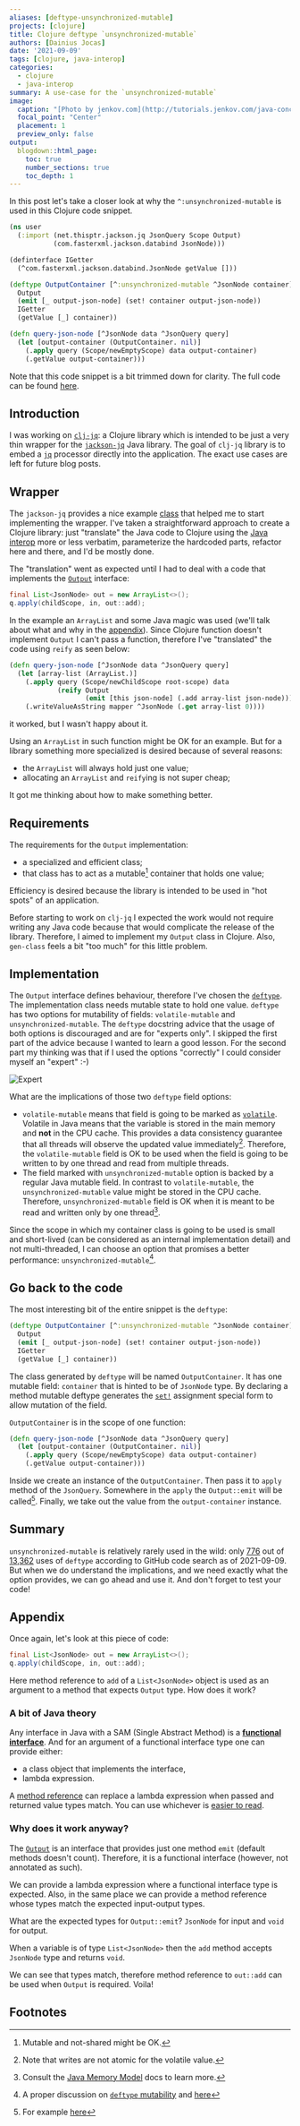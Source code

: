 ```yaml
---
aliases: [deftype-unsynchronized-mutable]
projects: [clojure]
title: Clojure deftype `unsynchronized-mutable`
authors: [Dainius Jocas]
date: '2021-09-09'
tags: [clojure, java-interop]
categories:
  - clojure
  - java-interop
summary: A use-case for the `unsynchronized-mutable`
image:
  caption: "[Photo by jenkov.com](http://tutorials.jenkov.com/java-concurrency/volatile.html)"
  focal_point: "Center"
  placement: 1
  preview_only: false
output:
  blogdown::html_page:
    toc: true
    number_sections: true
    toc_depth: 1
---
```


In this post let's take a closer look at why the `^:unsynchronized-mutable` is used in this Clojure code snippet.

```clojure
(ns user
  (:import (net.thisptr.jackson.jq JsonQuery Scope Output)
           (com.fasterxml.jackson.databind JsonNode)))

(definterface IGetter
  (^com.fasterxml.jackson.databind.JsonNode getValue []))

(deftype OutputContainer [^:unsynchronized-mutable ^JsonNode container]
  Output
  (emit [_ output-json-node] (set! container output-json-node))
  IGetter
  (getValue [_] container))

(defn query-json-node [^JsonNode data ^JsonQuery query]
  (let [output-container (OutputContainer. nil)]
    (.apply query (Scope/newEmptyScope) data output-container)
    (.getValue output-container)))
```

Note that this code snippet is a bit trimmed down for clarity. 
The full code can be found [here](https://github.com/dainiusjocas/clj-jq/blob/main/src/jq/core.clj).

## Introduction

I was working on [`clj-jq`](https://github.com/dainiusjocas/clj-jq): a Clojure library which is intended to be just a very thin wrapper for the [`jackson-jq`](https://github.com/eiiches/jackson-jq) Java library.
The goal of `clj-jq` library is to embed a [`jq`](https://stedolan.github.io/jq/) processor directly into the application. 
The exact use cases are left for future blog posts.

## Wrapper 

The `jackson-jq` provides a nice example [class](https://github.com/eiiches/jackson-jq/blob/develop/1.x/jackson-jq/src/test/java/examples/Usage.java) that helped me to start implementing the wrapper.
I've taken a straightforward approach to create a Clojure library: just "translate" the Java code to Clojure using the [Java interop](https://clojure.org/reference/java_interop) more or less verbatim, parameterize the hardcoded parts, refactor here and there, and I'd be mostly done.

The "translation" went as expected until I had to deal with a code that implements the [`Output`](https://github.com/eiiches/jackson-jq/blob/6bf785ddb29618f53dafe2f336cd80bdf18a6b45/jackson-jq/src/main/java/net/thisptr/jackson/jq/Output.java) interface:
```java
final List<JsonNode> out = new ArrayList<>();
q.apply(childScope, in, out::add);
```
In the example an `ArrayList` and some Java magic was used (we'll talk about what and why in the [appendix](#appendix)).
Since Clojure function doesn't implement `Output` I can't pass a function, therefore I've "translated" the code using `reify` as seen below:
```clojure
(defn query-json-node [^JsonNode data ^JsonQuery query]
  (let [array-list (ArrayList.)]
    (.apply query (Scope/newChildScope root-scope) data
            (reify Output
                   (emit [this json-node] (.add array-list json-node))))
    (.writeValueAsString mapper ^JsonNode (.get array-list 0))))
```
it worked, but I wasn't happy about it.

Using an `ArrayList` in such function might be OK for an example.
But for a library something more specialized is desired because of several reasons:

- the `ArrayList` will always hold just one value;
- allocating an `ArrayList` and `reify`ing is not super cheap;

It got me thinking about how to make something better.

## Requirements

The requirements for the `Output` implementation:

- a specialized and efficient class;
- that class has to act as a mutable[^1] container that holds one value;

Efficiency is desired because the library is intended to be used in "hot spots" of an application.

Before starting to work on `clj-jq` I expected the work would not require writing any Java code because that would complicate the release of the library.
Therefore, I aimed to implement my `Output` class in Clojure.
Also, `gen-class` feels a bit "too much" for this little problem.

## Implementation

The `Output` interface defines behaviour, therefore I've chosen the [`deftype`](https://clojuredocs.org/clojure.core/deftype).
The implementation class needs mutable state to hold one value.
`deftype` has two options for mutability of fields: `volatile-mutable` and `unsynchronized-mutable`.
The `deftype` docstring advice that the usage of both options is discouraged and are for "experts only". 
I skipped the first part of the advice because I wanted to learn a good lesson.
For the second part my thinking was that if I used the options "correctly" I could consider myself an "expert" :-)

![Expert](grumpy-expert.jpg)

What are the implications of those two `deftype` field options:

- `volatile-mutable` means that field is going to be marked as [`volatile`](https://www.baeldung.com/java-volatile).
Volatile in Java means that the variable is stored in the main memory and **not** in the CPU cache. 
This provides a data consistency guarantee that all threads will observe the updated value immediately[^volatile]. 
Therefore, the `volatile-mutable` field is OK to be used when the field is going to be written to by one thread and read from multiple threads.
- The field marked with `unsynchronized-mutable` option is backed by a regular Java mutable field.
In contrast to `volatile-mutable`, the `unsynchronized-mutable` value might be stored in the CPU cache.
Therefore, `unsynchronized-mutable` field is OK when it is meant to be read and written only by one thread[^2].

Since the scope in which my container class is going to be used is small and short-lived (can be considered as an internal implementation detail) and not multi-threaded,
I can choose an option that promises a better performance: `unsynchronized-mutable`[^3].

## Go back to the code

The most interesting bit of the entire snippet is the `deftype`:

```clojure
(deftype OutputContainer [^:unsynchronized-mutable ^JsonNode container]
  Output
  (emit [_ output-json-node] (set! container output-json-node))
  IGetter
  (getValue [_] container))
```

The class generated by `deftype` will be named `OutputContainer`.
It has one mutable field: `container` that is hinted to be of `JsonNode` type.
By declaring a method mutable deftype generates the [`set!`](https://clojuredocs.org/clojure.core/set!) assignment special form to allow mutation of the field.

`OutputContainer` is in the scope of one function:

```clojure
(defn query-json-node [^JsonNode data ^JsonQuery query]
  (let [output-container (OutputContainer. nil)]
    (.apply query (Scope/newEmptyScope) data output-container)
    (.getValue output-container)))
```

Inside we create an instance of the `OutputContainer`.
Then pass it to `apply` method of the `JsonQuery`.
Somewhere in the `apply` the `Output::emit` will be called[^5].
Finally, we take out the value from the `output-container` instance.

## Summary

`unsynchronized-mutable` is relatively rarely used in the wild: only [776](https://github.com/search?l=Clojure&q=unsynchronized-mutable&type=Code) out of [13,362](https://github.com/search?l=Clojure&q=deftype&type=Code) uses of `deftype` according to GitHub code search as of 2021-09-09.
But when we do understand the implications, and we need exactly what the option provides, we can go ahead and use it. 
And don't forget to test your code!

## <a id="appendix" />Appendix

Once again, let's look at this piece of code:

```java
final List<JsonNode> out = new ArrayList<>();
q.apply(childScope, in, out::add);
```

Here method reference to `add` of a `List<JsonNode>` object  is used as an argument to a method that expects `Output` type.
How does it work?

### A bit of Java theory

Any interface in Java with a SAM (Single Abstract Method) is a [**functional interface**](https://www.baeldung.com/java-8-functional-interfaces).
And for an argument of a functional interface type one can provide either:
- a class object that implements the interface,
- lambda expression.

A [method reference](https://docs.oracle.com/javase/tutorial/java/javaOO/methodreferences.html) can replace a lambda expression when passed and returned value types match. 
You can use whichever is [easier to read](https://stackoverflow.com/a/24493905/1728133).

### Why does it work anyway?

The [`Output`](https://github.com/eiiches/jackson-jq/blob/6bf785ddb29618f53dafe2f336cd80bdf18a6b45/jackson-jq/src/main/java/net/thisptr/jackson/jq/Output.java) is an interface that provides just one method `emit` (default methods doesn't count).
Therefore, it is a functional interface (however, not annotated as such).

We can provide a lambda expression where a functional interface type is expected.
Also, in the same place we can provide a method reference whose types match the expected input-output types.

What are the expected types for `Output::emit`? 
`JsonNode` for input and `void` for output.

When a variable is of type `List<JsonNode>` then the `add` method accepts `JsonNode` type and returns `void`.

We can see that types match, therefore method reference to `out::add` can be used when  `Output` is required. Voila!

## Footnotes

[^1]: Mutable and not-shared might be OK.
[^2]: Consult the [Java Memory Model](https://docs.oracle.com/javase/specs/jls/se8/html/jls-17.html#jls-17.4) docs to learn more.
[^3]: A proper discussion on [`deftype` mutability](https://stackoverflow.com/questions/21127636/what-are-the-semantic-implications-of-volatile-mutable-versus-unsynchronized-m) and [here](https://stackoverflow.com/questions/3132931/mutable-fields-in-clojure-deftype)
[^4]: Image credits to https://www.pinterest.com/pin/703476404269452082/ 
[^5]: For example [here](https://github.com/eiiches/jackson-jq/blob/6bf785ddb29618f53dafe2f336cd80bdf18a6b45/jackson-jq/src/main/java/net/thisptr/jackson/jq/internal/tree/ArrayConstruction.java#L29)
[^volatile]: Note that writes are not atomic for the volatile value.
